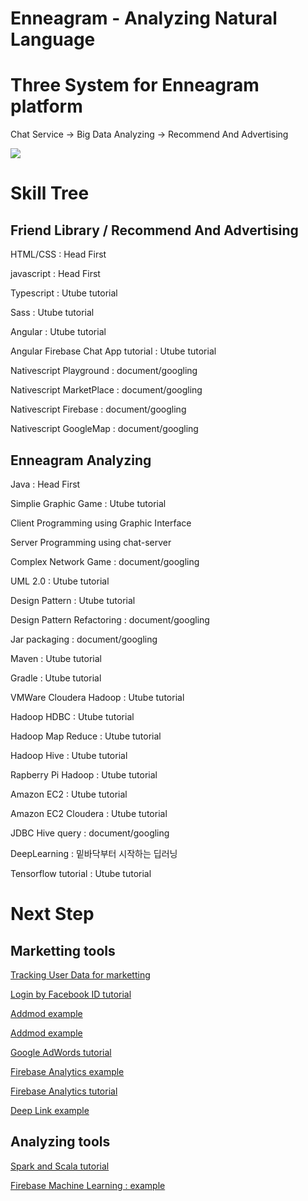 Enneagram - Analyzing Natural Language
============================

<h1>Three System for Enneagram platform</h1>
<p>Chat Service    ->    Big Data Analyzing   ->    Recommend And Advertising</p>
<img src="map/flow.png">

<h1>Skill Tree</h1>

<h2>Friend Library / Recommend And Advertising</h2>

<p>HTML/CSS : Head First</p>
<p>javascript : Head First</p>
<p>Typescript : Utube tutorial</p>
<p>Sass : Utube tutorial</p>
<p>Angular : Utube tutorial</p>
<p>Angular Firebase Chat App tutorial : Utube tutorial</p>
<p>Nativescript Playground : document/googling</p>
<p>Nativescript MarketPlace : document/googling</p>
<p>Nativescript Firebase : document/googling</p>
<p>Nativescript GoogleMap : document/googling</p>

<h2>Enneagram Analyzing</h2>

<p>Java : Head First</p>
<p>Simplie Graphic Game : Utube tutorial</p>
<p>Client Programming using Graphic Interface</p>
<p>Server Programming using chat-server</p>
<p>Complex Network Game : document/googling</p>
<p>UML 2.0 : Utube tutorial</p>
<p>Design Pattern : Utube tutorial</p>
<p>Design Pattern Refactoring : document/googling</p>
<p>Jar packaging : document/googling</p>
<p>Maven : Utube tutorial</p>
<p>Gradle : Utube tutorial</p>
<p>VMWare Cloudera Hadoop : Utube tutorial</p>
<p>Hadoop HDBC : Utube tutorial</p>
<p>Hadoop Map Reduce : Utube tutorial</p>
<p>Hadoop Hive : Utube tutorial</p>
<p>Rapberry Pi Hadoop : Utube tutorial</p>
<p>Amazon EC2 : Utube tutorial</p>
<p>Amazon EC2 Cloudera : Utube tutorial</p>
<p>JDBC Hive query : document/googling</p>
<p>DeepLearning : 밑바닥부터 시작하는 딥러닝</p>
<p>Tensorflow tutorial : Utube tutorial</p>

<h1>Next Step</h1>

<h2>Marketting tools</h2>

<p><a href='https://youtu.be/WzL-98kEfhs'>Tracking User Data for marketting</a></p>
<p><a href='https://youtu.be/V0doxN0gkoI'>Login by Facebook ID tutorial</a></p>
<p><a href='https://github.com/EddyVerbruggen/nativescript-admob'>Addmod example</a></p>
<p><a href='https://youtu.be/w7muIkMYE_A'>Addmod example</a></p>
<p><a href='https://youtu.be/rMvSWDtZGVo'>Google AdWords tutorial</a></p>
<p><a href='https://github.com/EddyVerbruggen/nativescript-plugin-firebase/blob/master/docs/ANALYTICS.md'>Firebase Analytics example</a></p>
<p><a href='https://youtu.be/uyCZIN_gDIw'>Firebase Analytics tutorial</a></p>
<p><a href='https://github.com/NativeScript/NativeScript/issues/3738'>Deep Link example</a></p>

<h2>Analyzing tools</h2>

<p><a href='https://www.youtube.com/watch?v=VSbU7bKfNkA&list=PL9ooVrP1hQOGyFc60sExNX1qBWJyV5IMb'>Spark and Scala tutorial</a></p>
<p><a href='https://github.com/EddyVerbruggen/nativescript-plugin-firebase/blob/master/docs/ML_KIT.md'>Firebase Machine Learning : example</a></p>
<p><a href='https://www.youtube.com/watch?v=T0273WiUQPI'></a></p>
